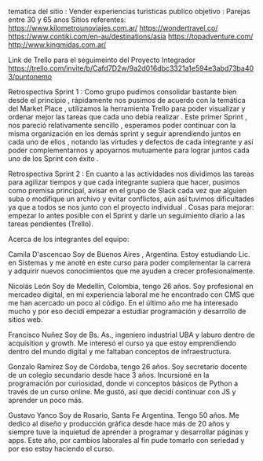 tematica del sitio : Vender experiencias turisticas 
publico objetivo : Parejas entre 30 y 65 anos
Sitios referentes: https://www.kilometrounoviajes.com.ar/
                   https://wondertravel.co/
                   https://www.contiki.com/en-au/destinations/asia
                   https://topadventure.com/
                   http://www.kingmidas.com.ar/
                   
Link de Trello para el seguimeinto del Proyecto Integrador
https://trello.com/invite/b/Cafd7D2w/9a2d016dbc3321a1e594e3abd73ba403/puntonemo

Retrospectiva Sprint 1 : Como grupo pudimos consolidar bastante bien desde el principio , rápidamente nos pusimos de acuerdo con la temática del Market Place , utilizamos la herramienta Trello para poder visualizar y ordenar mejor las tareas que cada uno debía realizar . Este primer Sprint , nos pareció relativamente sencillo , esperamos poder continuar con la misma organización en los demás sprint y seguir aprendiendo juntos en cada uno de ellos , notando las virtudes y defectos de cada integrante y así poder complementarnos y apoyarnos mutuamente para lograr juntos cada uno de los Sprint con éxito . 

Retrospectiva Sprint 2 : En cuanto a las actividades nos dividimos las tareas para agilizar tiempos y que cada integrante supiera que hacer, pusimos como premisa principal, avisar en el grupo de Slack cada vez que alguien suba o modifique un archivo y evitar conflictos, aún así tuvimos dificultades ya que a todos se nos junto con el proyecto individual . Cosas para mejorar: empezar lo antes posible con el Sprint y darle un seguimiento diario a las tareas pendientes (Trello). 


Acerca de los integrantes del equipo:

Camila D'ascencao
Soy de Buenos Aires , Argentina. Estoy estudiando Lic. en Sistemas y me anoté en este curso para poder complementar la carrera y adquirir nuevos conocimientos que me ayuden a crecer profesionalmente.

Nicolás León
Soy de Medellín, Colombia, tengo 26 años.
Soy profesional en mercadeo digital, en mi experiencia laboral me he encontrado con CMS que me han acercado un poco al código. En el último año me ha interesado mucho y por eso decidí empezar a estudiar programación y desarrollo de sitios web.

Francisco Nuñez
Soy de Bs. As., ingeniero industrial UBA y laburo dentro de acquisition y growth. Me interesó el curso ya que estoy emprendiendo dentro del mundo digital y me faltaban conceptos de infraestructura.

Gonzalo Ramírez
Soy de Córdoba, tengo 26 años. Soy secretario docente de un colegio secundario desde hace 3 años.
Incursioné en la programación por curiosidad, donde vi conceptos básicos de Python a través de un curso online. Me gustó, así que decidí continuar con JS y aprender un poco más.

Gustavo Yanco
Soy de Rosario, Santa Fe Argentina. Tengo 50 años.
Me dedico al diseño y producción gráfica desde hace más de 20 años y siempre tuve la inquietud de aprender a programar y desarrollar páginas y apps. Este año, por cambios laborales al fin pude tomarlo con seriedad y por eso estoy haciendo el curso. 
